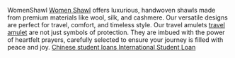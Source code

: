 WomenShawl <a class="btlink" href="https://womenshawl.com/" target="_blank"> Women Shawl</a> offers luxurious, handwoven shawls made from premium materials like wool, silk, and cashmere. Our versatile designs are perfect for travel, comfort, and timeless style.
Our travel amulets <a class="btlink" href="https://travelamulet.com/" target="_blank">travel amulet</a>  are not just symbols of protection.
They are imbued with the power of heartfelt prayers,
carefully selected to ensure your journey is filled with peace and joy.
<a class="btlink" href="https://oversealoan.com/cn/" target="_blank">Chinese student loans </a> 
<a class="btlink" href="https://oversealoan.com/en/" target="_blank">International Student Loan </a> 



